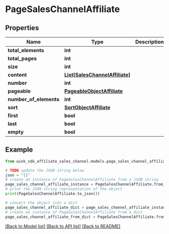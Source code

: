 # PageSalesChannelAffiliate


## Properties

Name | Type | Description | Notes
------------ | ------------- | ------------- | -------------
**total_elements** | **int** |  | [optional] 
**total_pages** | **int** |  | [optional] 
**size** | **int** |  | [optional] 
**content** | [**List[SalesChannelAffiliate]**](SalesChannelAffiliate.md) |  | [optional] 
**number** | **int** |  | [optional] 
**pageable** | [**PageableObjectAffiliate**](PageableObjectAffiliate.md) |  | [optional] 
**number_of_elements** | **int** |  | [optional] 
**sort** | [**SortObjectAffiliate**](SortObjectAffiliate.md) |  | [optional] 
**first** | **bool** |  | [optional] 
**last** | **bool** |  | [optional] 
**empty** | **bool** |  | [optional] 

## Example

```python
from wink_sdk_affiliate_sales_channel.models.page_sales_channel_affiliate import PageSalesChannelAffiliate

# TODO update the JSON string below
json = "{}"
# create an instance of PageSalesChannelAffiliate from a JSON string
page_sales_channel_affiliate_instance = PageSalesChannelAffiliate.from_json(json)
# print the JSON string representation of the object
print(PageSalesChannelAffiliate.to_json())

# convert the object into a dict
page_sales_channel_affiliate_dict = page_sales_channel_affiliate_instance.to_dict()
# create an instance of PageSalesChannelAffiliate from a dict
page_sales_channel_affiliate_from_dict = PageSalesChannelAffiliate.from_dict(page_sales_channel_affiliate_dict)
```
[[Back to Model list]](../README.md#documentation-for-models) [[Back to API list]](../README.md#documentation-for-api-endpoints) [[Back to README]](../README.md)


